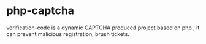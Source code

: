 # php-captcha
verification-code is a dynamic CAPTCHA produced project based on php , it can prevent malicious registration, brush tickets.
